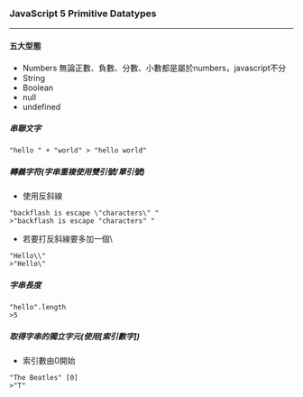 ### JavaScript 5 Primitive Datatypes
---
#### 五大型態
* Numbers
無論正數、負數、分數、小數都是屬於numbers，javascript不分
* String
* Boolean
* null
* undefined

##### 串聯文字
`"hello " + "world" > "hello world"`

##### 轉義字符(字串重複使用雙引號/單引號)
* 使用反斜線
```
"backflash is escape \"characters\" "
>"backflash is escape "characters" "
```
* 若要打反斜線要多加一個\
```
"Hello\\"
>"Hello\" 
```


##### 字串長度
```length
"hello".length
>5
```
##### 取得字串的獨立字元(使用[索引數字])
 * 索引數由0開始
```
"The Beatles" [0]
>"T"
```
